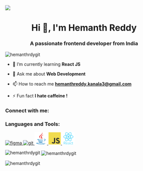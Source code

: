 <img align="center" width="1000" src="https://media1.giphy.com/media/v1.Y2lkPTc5MGI3NjExZDE0eWNqMTA5NGkwYW1qYnYzZzZpeGpvZnJrZHJwdTBpc3lwd2dpNiZlcD12MV9pbnRlcm5hbF9naWZfYnlfaWQmY3Q9Zw/L1R1tvI9svkIWwpVYr/giphy.webp"/>
<h1 align="center">Hi 👋, I'm Hemanth Reddy</h1>
<h3 align="center">A passionate frontend developer from India</h3>

<p align="left"> <img src="https://komarev.com/ghpvc/?username=hemanthrdygit&label=Profile%20views&color=0e75b6&style=flat" alt="hemanthrdygit" /> </p>

- 🌱 I’m currently learning **React JS**

- 💬 Ask me about **Web Development**

- 📫 How to reach me **hemanthreddy.kanala3@gmail.com**

- ⚡ Fun fact **I hate caffeine !**

<h3 align="left">Connect with me:</h3>
<p align="left">
</p>

<h3 align="left">Languages and Tools:</h3>
<p align="left"> <a href="https://www.figma.com/" target="_blank" rel="noreferrer"> <img src="https://www.vectorlogo.zone/logos/figma/figma-icon.svg" alt="figma" width="40" height="40"/> </a> <a href="https://git-scm.com/" target="_blank" rel="noreferrer"> <img src="https://www.vectorlogo.zone/logos/git-scm/git-scm-icon.svg" alt="git" width="40" height="40"/> </a> <a href="https://www.java.com" target="_blank" rel="noreferrer"> <img src="https://raw.githubusercontent.com/devicons/devicon/master/icons/java/java-original.svg" alt="java" width="40" height="40"/> </a> <a href="https://developer.mozilla.org/en-US/docs/Web/JavaScript" target="_blank" rel="noreferrer"> <img src="https://raw.githubusercontent.com/devicons/devicon/master/icons/javascript/javascript-original.svg" alt="javascript" width="40" height="40"/> </a> <a href="https://reactjs.org/" target="_blank" rel="noreferrer"> <img src="https://raw.githubusercontent.com/devicons/devicon/master/icons/react/react-original-wordmark.svg" alt="react" width="40" height="40"/> </a> </p>

<p><img align="left" src="https://github-readme-stats.vercel.app/api/top-langs?username=hemanthrdygit&show_icons=true&locale=en&layout=compact" alt="hemanthrdygit" /></p>

<p>&nbsp;<img align="center" src="https://github-readme-stats.vercel.app/api?username=hemanthrdygit&show_icons=true&locale=en" alt="hemanthrdygit" /></p>

<p><img align="center" src="https://github-readme-streak-stats.herokuapp.com/?user=hemanthrdygit&" alt="hemanthrdygit" /></p>
